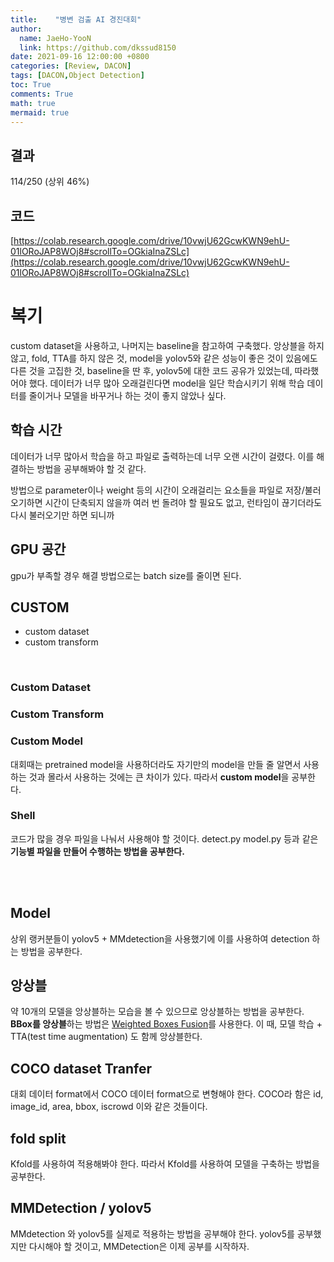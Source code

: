 ```yaml
---
title:    "병변 검출 AI 경진대회"
author:
  name: JaeHo-YooN
  link: https://github.com/dkssud8150
date: 2021-09-16 12:00:00 +0800
categories: [Review, DACON]
tags: [DACON,Object Detection]
toc: True
comments: True
math: true
mermaid: true
---
```


## 결과
114/250 (상위 46%)


## 코드
[https://colab.research.google.com/drive/10vwjU62GcwKWN9ehU-01lORoJAP8WOj8#scrollTo=OGkiaInaZSLc](https://colab.research.google.com/drive/10vwjU62GcwKWN9ehU-01lORoJAP8WOj8#scrollTo=OGkiaInaZSLc)


# 복기
custom dataset을 사용하고, 나머지는 baseline을 참고하여 구축했다. 앙상블을 하지 않고, fold, TTA를 하지 않은 것, model을 yolov5와 같은 성능이 좋은 것이 있음에도 다른 것을 고집한 것, baseline을 딴 후, yolov5에 대한 코드 공유가 있었는데, 따라했어야 했다. 데이터가 너무 많아 오래걸린다면 model을 일단 학습시키기 위해 학습 데이터를 줄이거나 모델을 바꾸거나 하는 것이 좋지 않았나 싶다.


## 학습 시간
데이터가 너무 많아서 학습을 하고 파일로 출력하는데 너무 오랜 시간이 걸렸다. 이를 해결하는 방법을 공부해봐야 할 것 같다.

방법으로 parameter이나 weight 등의 시간이 오래걸리는 요소들을 파일로 저장/불러오기하면 시간이 단축되지 않을까
여러 번 돌려야 할 필요도 없고, 런타임이 끊기더라도 다시 불러오기만 하면 되니까


## GPU 공간
gpu가 부족할 경우 해결 방법으로는 batch size를 줄이면 된다.


## CUSTOM

- custom dataset
- custom transform

<br>

### Custom Dataset


### Custom Transform 


### Custom Model
대회때는 pretrained model을 사용하더라도 자기만의 model을 만들 줄 알면서 사용하는 것과 몰라서 사용하는 것에는 큰 차이가 있다. 따라서 **custom model**을 공부한다.


### Shell
코드가 많을 경우 파일을 나눠서 사용해야 할 것이다. detect.py model.py 등과 같은 **기능별 파일을 만들어 수행하는 방법을 공부한다.**


<br>

<br>

## Model
상위 랭커분들이 yolov5 + MMdetection을 사용했기에 이를 사용하여 detection 하는 방법을 공부한다.


## 앙상블
약 10개의 모델을 앙상블하는 모습을 볼 수 있으므로 앙상블하는 방법을 공부한다. **BBox를 앙상블**하는 방법은 [Weighted Boxes Fusion](https://github.com/ZFTurbo/Weighted-Boxes-Fusion)를 사용한다.
이 때, 모델 학습 + TTA(test time augmentation) 도 함께 앙상블한다.


## COCO dataset Tranfer
대회 데이터 format에서 COCO 데이터 format으로 변형해야 한다. COCO라 함은 id, image_id, area, bbox, iscrowd 이와 같은 것들이다.


## fold split
Kfold를 사용하여 적용해봐야 한다. 따라서 Kfold를 사용하여 모델을 구축하는 방법을 공부한다.



## MMDetection / yolov5
MMdetection 와 yolov5를 실제로 적용하는 방법을 공부해야 한다. yolov5를 공부했지만 다시해야 할 것이고, MMDetection은 이제 공부를 시작하자.